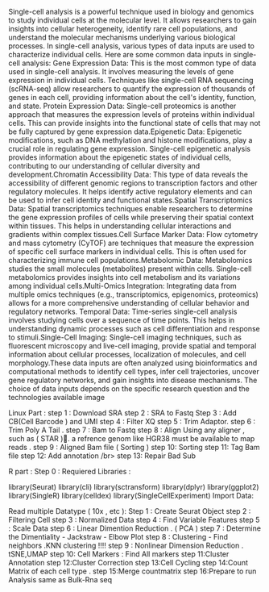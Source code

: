 Single-cell analysis is a powerful technique used in biology and genomics to study individual cells at the molecular level. It allows researchers to gain insights into cellular heterogeneity, identify rare cell populations, and understand the molecular mechanisms underlying various biological processes. In single-cell analysis, various types of data inputs are used to characterize individual cells.
Here are some common data inputs in single-cell analysis: Gene Expression Data: This is the most common type of data used in single-cell analysis.
It involves measuring the levels of gene expression in individual cells.
Techniques like single-cell RNA sequencing (scRNA-seq) allow researchers to quantify the expression of thousands of genes in each cell, providing information about the cell's identity, function, and state.
Protein Expression Data: Single-cell proteomics is another approach that measures the expression levels of proteins within individual cells. This can provide insights into the functional state of cells that may not be fully captured by gene expression data.Epigenetic Data: Epigenetic modifications, such as DNA methylation and histone modifications, play a crucial role in regulating gene expression. Single-cell epigenetic analysis provides information about the epigenetic states of individual cells, contributing to our understanding of cellular diversity and development.Chromatin Accessibility Data: This type of data reveals the accessibility of different genomic regions to transcription factors and other regulatory molecules.
It helps identify active regulatory elements and can be used to infer cell identity and functional states.Spatial Transcriptomics Data: Spatial transcriptomics techniques enable researchers to determine the gene expression profiles of cells while preserving their spatial context within tissues.
This helps in understanding cellular interactions and gradients within complex tissues.Cell Surface Marker Data: Flow cytometry and mass cytometry (CyTOF) are techniques that measure the expression of specific cell surface markers in individual cells. This is often used for characterizing immune cell populations.Metabolomic Data: Metabolomics studies the small molecules (metabolites) present within cells.
Single-cell metabolomics provides insights into cell metabolism and its variations among individual cells.Multi-Omics Integration: Integrating data from multiple omics techniques (e.g., transcriptomics, epigenomics, proteomics) allows for a more comprehensive understanding of cellular behavior and regulatory networks.
Temporal Data: Time-series single-cell analysis involves studying cells over a sequence of time points.
This helps in understanding dynamic processes such as cell differentiation and response to stimuli.Single-Cell Imaging: Single-cell imaging techniques, such as fluorescent microscopy and live-cell imaging, provide spatial and temporal information about cellular processes, localization of molecules, and cell morphology.These data inputs are often analyzed using bioinformatics and computational methods to identify cell types, infer cell trajectories, uncover gene regulatory networks, and gain insights into disease mechanisms. The choice of data inputs depends on the specific research question and the technologies available
image

Linux Part :
step 1 : Download SRA
step 2 : SRA to Fastq
Step 3 : Add CB(Cell Barcode ) and UMI
step 4 : Filter XQ
step 5 : Trim Adaptor.
step 6 : Trim Poly A Tail .
step 7 : Bam to Fastq
step 8 : Align Using any aligner , such as ( STAR ).َ a refrence genom like HGR38 must be available to map reads .
step 9 : Aligned Bam file ( Sorting )
step 10: Sorting
step 11: Tag Bam file
step 12: Add annotation /br> step 13: Repair Bad Sub

R part :
Step 0 : Requiered Libraries :

library(Seurat)
library(cli)
library(sctransform)
library(dplyr)
library(ggplot2)
library(SingleR)
library(celldex)
library(SingleCellExperiment)
Import Data:

Read multiple Datatype ( 10x , etc ):
Step 1 : Create Seurat Object
step 2 : Filtering Cell
step 3 : Normalized Data
step 4 : Find Variable Features
step 5 : Scale Data
step 6 : Linear Dimention Reduction . ( PCA )
step 7 : Determine the Dimentiality - Jackstraw - Elbow Plot
step 8 : Clustering - Find neighbors .KNN clustering !!!!
step 9 : Nonlinear Dimension Reduction . tSNE,UMAP
step 10: Cell Markers : Find All markers
step 11:Cluster Annotation
step 12:Cluster Correction
step 13:Cell Cycling
step 14:Count Matrix of each cell type .
step 15:Merge countmatrix
step 16:Prepare to run Analysis same as Bulk-Rna seq

